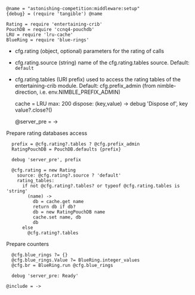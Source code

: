     @name = "astonishing-competition:middleware:setup"
    {debug} = (require 'tangible') @name

    Rating = require 'entertaining-crib'
    PouchDB = require 'ccnq4-pouchdb'
    LRU = require 'lru-cache'
    BlueRing = require 'blue-rings'

* cfg.rating (object, optional) parameters for the rating of calls
* cfg.rating.source (string) name of the cfg.rating.tables source. Default: `default`
* cfg.rating.tables (URI prefix) used to access the rating tables of the entertaining-crib module. Default: cfg.prefix_admin (from nimble-direction, i.e. env.NIMBLE_PREFIX_ADMIN)

    cache = LRU
      max: 200
      dispose: (key,value) ->
        debug 'Dispose of', key
        value?.close?()

    @server_pre = ->

Prepare rating databases access

      prefix = @cfg.rating?.tables ? @cfg.prefix_admin
      RatingPouchDB = PouchDB.defaults {prefix}

      debug 'server_pre', prefix

      @cfg.rating = new Rating
        source: @cfg.rating?.source ? 'default'
        rating_tables:
          if not @cfg.rating?.tables? or typeof @cfg.rating.tables is 'string'
            (name) ->
              db = cache.get name
              return db if db?
              db = new RatingPouchDB name
              cache.set name, db
              db
          else
            @cfg.rating?.tables

Prepare counters

      @cfg.blue_rings ?= {}
      @cfg.blue_rings.Value ?= BlueRing.integer_values
      @cfg.br = BlueRing.run @cfg.blue_rings

      debug 'server_pre: Ready'

    @include = ->
